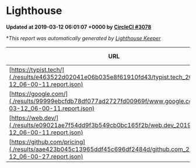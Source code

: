 
# Lighthouse

**Updated at 2019-03-12 06:01:07 +0000 by [CircleCI #3078](https://circleci.com/gh/ItinerisLtd/lighthouse-keeper-example/3078)**

**This report was automatically generated by [Lighthouse Keeper](https://github.com/itinerisltd/lighthouse-keeper)*

| URL | Performance | Accessibility | Best Practices | SEO | PWA | Updated At |
| --- | --- | --- | --- | --- | --- | --- |
| [https://typist.tech/](./results/e463522d02041e06b035e8f61910fd43/typist.tech_2019-03-12_06-00-11.report.json) | 1 |  |  |  |  | 2019-03-12T06:00:11.660Z |
| [https://google.com/](./results/99999ebcfdb78df077ad2727fd00969f/www.google.com_2019-03-12_06-00-11.report.json) | 0.94 | 0.71 | 0.93 | 0.8 | 0.58 | 2019-03-12T06:00:11.539Z |
| [https://web.dev/](./results/e09021ae7f54dd9f3b549cb0bc165f2b/web.dev_2019-03-12_06-00-11.report.json) | 0.92 | 0.93 | 1 | 0.87 | 1 | 2019-03-12T06:00:11.124Z |
| [https://github.com/pricing](./results/aae423b045c13965ddf45c696df2484d/github.com_2019-03-12_06-00-27.report.json) | 0.79 | 0.89 | 0.93 | 0.9 | 0.58 | 2019-03-12T06:00:27.695Z |

